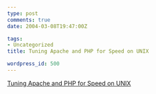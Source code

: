 ```yaml
---
type: post
comments: true
date: 2004-03-08T19:47:00Z

tags:
- Uncategorized
title: Tuning Apache and PHP for Speed on UNIX

wordpress_id: 500
---
```


[Tuning Apache and PHP for Speed on UNIX](http://php.weblogs.com/tuning_apache_unix)
